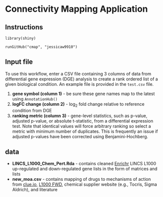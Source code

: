 # Connectivity Mapping Application

## Instructions

```
library(shiny)

runGitHub("cmap", "jessicaw9910")
```

## Input file

To use this workflow, enter a CSV file containing 3 columns of data from differential gene expression (DGE) analysis to create a rank ordered list of a given biological condition.  An example file is provided in the `test.csv` file.
1) **gene symbol (column 1)** - be sure these gene names map to the latest using `AnnotationHub()`
2) **logFC change (column 2)** - log<sub>2</sub> fold change relative to reference condition from DGE
3) **ranking metric (column 3)** - gene-level statistics, such as p-value, adjusted p-value, or absolute t-statistic, from a differential expression test.  Note that identical values will force arbitrary ranking so select a metric with minimum number of duplicates.  This is frequently an issue if adjusted p-values have been corrected using Benjamini-Hochberg.

## data

+ **LINCS_L1000_Chem_Pert.Rda** - contains cleaned [Enrichr](https://maayanlab.cloud/Enrichr/#stats) LINCS L1000 up-regulated and down-regulated gene lists in the form of matrices and lists
+ **new_moa.csv** - contains mapping of drugs to mechanisms of action from [clue.io](https://clue.io/data/REP#REP), [L1000 FWD](https://maayanlab.cloud/L1000FWD/), chemical supplier website (e.g., Tocris, Sigma Aldrich), and literature